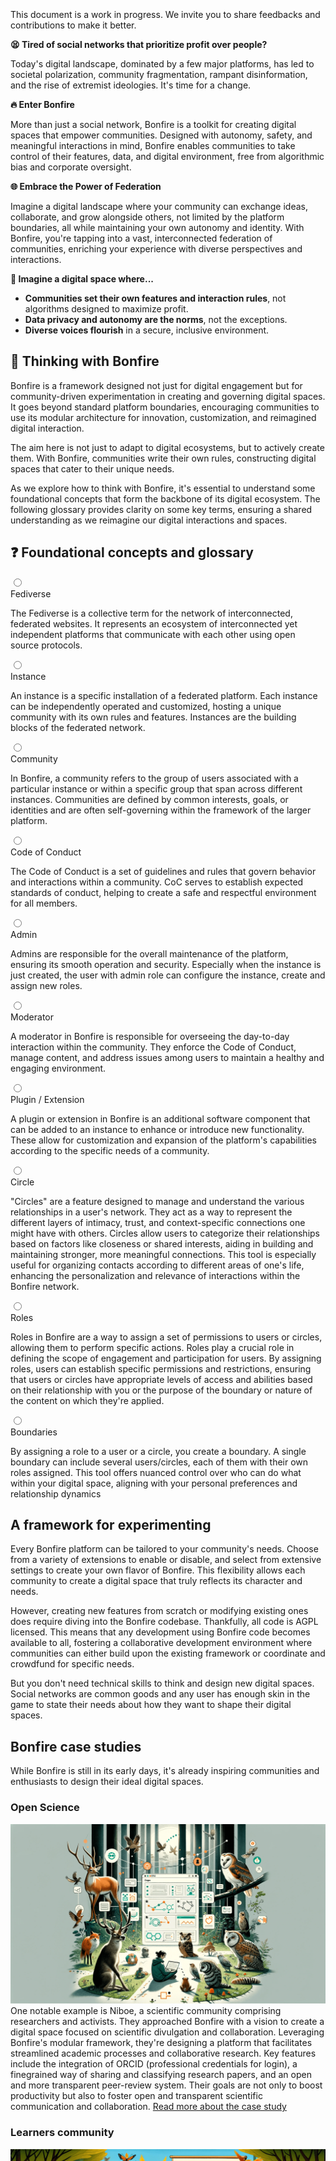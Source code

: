 <div role="alert" class="alert alert-info text-sm">
  <svg xmlns="http://www.w3.org/2000/svg" fill="none" viewBox="0 0 24 24" class="stroke-current shrink-0 w-6 h-6"><path stroke-linecap="round" stroke-linejoin="round" stroke-width="2" d="M13 16h-1v-4h-1m1-4h.01M21 12a9 9 0 11-18 0 9 9 0 0118 0z"></path></svg>
  <span> This document is a work in progress. We invite you to share feedbacks and contributions to make it better.</span>
</div>

**😫 Tired of social networks that prioritize profit over people?**

Today's digital landscape, dominated by a few major platforms, has led to societal polarization, community fragmentation, rampant disinformation, and the rise of extremist ideologies. It's time for a change.

**🔥 Enter Bonfire**

More than just a social network, Bonfire is a toolkit for creating digital spaces that empower communities. Designed with autonomy, safety, and meaningful interactions in mind, Bonfire enables communities to take control of their features, data, and digital environment, free from algorithmic bias and corporate oversight. 

**🌐 Embrace the Power of Federation**

Imagine a digital landscape where your community can exchange ideas, collaborate, and grow alongside others, not limited by the platform boundaries, all while maintaining your own autonomy and identity. With Bonfire, you're tapping into a vast, interconnected federation of communities, enriching your experience with diverse perspectives and interactions. 
 
**🌟 Imagine a digital space where...**

- **Communities set their own features and interaction rules**, not algorithms designed to maximize profit.
- **Data privacy and autonomy are the norms**, not the exceptions.
- **Diverse voices flourish** in a secure, inclusive environment.



## 🤔 Thinking with Bonfire

Bonfire is a framework designed not just for digital engagement but for community-driven experimentation in creating and governing digital spaces. It goes beyond standard platform boundaries, encouraging communities to use its modular architecture for innovation, customization, and reimagined digital interaction.

The aim here is not just to adapt to digital ecosystems, but to actively create them. With Bonfire, communities write their own rules, constructing digital spaces that cater to their unique needs.


As we explore how to think with Bonfire, it's essential to understand some foundational concepts that form the backbone of its digital ecosystem. The following glossary provides clarity on some key terms, ensuring a shared understanding as we reimagine our digital interactions and spaces.


## ❓ Foundational concepts and glossary

<div class="flex flex-col gap-2">
<div class="collapse collapse-arrow bg-base-200">
  <input type="radio" name="my-accordion-2" checked="checked" /> 
  <div class="collapse-title text-xl font-medium">
    Fediverse
  </div>
  <div class="collapse-content"> 
    <p>The Fediverse is a collective term for the network of interconnected, federated websites. It represents an ecosystem of interconnected yet independent platforms that communicate with each other using open source protocols.</p>
  </div>
</div>
<div class="collapse collapse-arrow bg-base-200">
  <input type="radio" name="my-accordion-2" /> 
  <div class="collapse-title text-xl font-medium">
    Instance
  </div>
  <div class="collapse-content"> 
    <p>An instance is a specific installation of a federated platform. Each instance can be independently operated and customized, hosting a unique community with its own rules and features. Instances are the building blocks of the federated network.</p>
  </div>
</div>
<div class="collapse collapse-arrow bg-base-200">
  <input type="radio" name="my-accordion-2" /> 
  <div class="collapse-title text-xl font-medium">
    Community
  </div>
  <div class="collapse-content"> 
    <p>In Bonfire, a community refers to the group of users associated with a particular instance or within a specific group that span across different instances. Communities are defined by common interests, goals, or identities and are often self-governing within the framework of the larger platform.</p>
  </div>
</div>

<div class="collapse collapse-arrow bg-base-200">
  <input type="radio" name="my-accordion-2" /> 
  <div class="collapse-title text-xl font-medium">
    Code of Conduct
  </div>
  <div class="collapse-content"> 
    <p>The Code of Conduct is a set of guidelines and rules that govern behavior and interactions within a community. CoC serves to establish expected standards of conduct, helping to create a safe and respectful environment for all members.</p>
  </div>
</div>

<div class="collapse collapse-arrow bg-base-200">
  <input type="radio" name="my-accordion-2" /> 
  <div class="collapse-title text-xl font-medium">
    Admin
  </div>
  <div class="collapse-content"> 
    <p>Admins are responsible for the overall maintenance of the platform, ensuring its smooth operation and security. Especially when the instance is just created, the user with admin role can configure the instance, create and assign new roles.</p>
  </div>
</div>

<div class="collapse collapse-arrow bg-base-200">
  <input type="radio" name="my-accordion-2" /> 
  <div class="collapse-title text-xl font-medium">
    Moderator
  </div>
  <div class="collapse-content"> 
    <p>A moderator in Bonfire is responsible for overseeing the day-to-day interaction within the community. They enforce the Code of Conduct, manage content, and address issues among users to maintain a healthy and engaging environment.</p>
  </div>
</div>

<div class="collapse collapse-arrow bg-base-200">
  <input type="radio" name="my-accordion-2" /> 
  <div class="collapse-title text-xl font-medium">
    Plugin / Extension
  </div>
  <div class="collapse-content"> 
    <p>A plugin or extension in Bonfire is an additional software component that can be added to an instance to enhance or introduce new functionality. These allow for customization and expansion of the platform's capabilities according to the specific needs of a community.</p>
  </div>
</div>

<div class="collapse collapse-arrow bg-base-200">
  <input type="radio" name="my-accordion-2" /> 
  <div class="collapse-title text-xl font-medium">
    Circle
  </div>
  <div class="collapse-content"> 
    <p>"Circles" are a feature designed to manage and understand the various relationships in a user's network. They act as a way to represent the different layers of intimacy, trust, and context-specific connections one might have with others. Circles allow users to categorize their relationships based on factors like closeness or shared interests, aiding in building and maintaining stronger, more meaningful connections. This tool is especially useful for organizing contacts according to different areas of one's life, enhancing the personalization and relevance of interactions within the Bonfire network.</p>
  </div>
</div>

<div class="collapse collapse-arrow bg-base-200">
  <input type="radio" name="my-accordion-2" /> 
  <div class="collapse-title text-xl font-medium">
    Roles
  </div>
  <div class="collapse-content"> 
    <p>Roles in Bonfire are a way to assign a set of permissions to users or circles, allowing them to perform specific actions. Roles play a crucial role in defining the scope of engagement and participation for users. By assigning roles, users can establish specific permissions and restrictions, ensuring that users or circles have appropriate levels of access and abilities based on their relationship with you or the purpose of the boundary or nature of the content on which they're applied.</p>
  </div>
</div>

<div class="collapse collapse-arrow bg-base-200">
  <input type="radio" name="my-accordion-2" /> 
  <div class="collapse-title text-xl font-medium">
    Boundaries
  </div>
  <div class="collapse-content"> 
    <p>By assigning a role to a user or a circle, you create a boundary.
    A single boundary can include several users/circles, each of them with their own roles assigned.
    This tool offers nuanced control over who can do what within your digital space, aligning with your personal preferences and relationship dynamics</p>
  </div>
</div>
</div>



## A framework for experimenting

Every Bonfire platform can be tailored to your community's needs. Choose from a variety of extensions to enable or disable, and select from extensive settings to create your own flavor of Bonfire. This flexibility allows each community to create a digital space that truly reflects its character and needs.

However, creating new features from scratch or modifying existing ones does require diving into the Bonfire codebase. Thankfully, all code is AGPL licensed. This means that any development using Bonfire code becomes available to all, fostering a collaborative development environment where communities can either build upon the existing framework or coordinate and crowdfund for specific needs.

But you don't need technical skills to think and design new digital spaces. Social networks are common goods and any user has enough skin in the game to state their needs about how they want to shape their digital spaces. 


## Bonfire case studies

While Bonfire is still in its early days, it's already inspiring communities and enthusiasts to design their ideal digital spaces.


### Open Science
 <img src="/img/hwd1.png" class="object-cover rounded-lg mx-auto w-full" />
One notable example is Niboe, a scientific community comprising researchers and activists. They approached Bonfire with a vision to create a digital space focused on scientific divulgation and collaboration.
Leveraging Bonfire's modular framework, they're designing a platform that facilitates streamlined academic processes and collaborative research. Key features include the integration of ORCID (professional credentials for login), a finegrained way of sharing and classifying research papers, and an open and more transparent peer-review system. Their goals are not only to boost productivity but also to foster open and transparent scientific communication and collaboration. <a href="/open_science" target="blank">Read more about the case study</a>

### Learners community

<img src="/img/hwd2.png" class="object-cover rounded-lg mx-auto w-full" />

Bonfire opens up exciting possibilities for learning communities. Imagine a space where learners collaboratively create and curate course materials, engage in discussions, and rate educational resources. Bonfire enables the formation of thematic collections containing links, documents, and various media, all classified by themes, difficulty levels, and more. Specific groups can be created for study and practice, encouraging peer-to-peer learning and teaching. Furthermore, the integration of open badges in Bonfire could incentivize and acknowledge the learning and sharing process among community members.

### Fablabs Network

<img src="/img/hwd3.png" class="object-cover rounded-lg mx-auto w-full" />

Students at the Milwaukee School of Engineering used Bonfire to experimnent withs collaboration within their school's Fablabs network.
They envisioned a digital space tailored for inventory tracking across different Fablabs, enabling resource exchange and promoting collaboration. The idea was to create a platform where each Fablab could manage its inventory, making it easier for users to share resources. Additionally, they aimed to implement features for collaborative task management, enhancing the productivity and interconnectedness of the Fablabs network.


---
But most of the time you don't want to create a whole new platform from scratch, instead you may want to add a new feature to your classic bonfire instace, edit an existing feature or tweak the settings in new ways:

<div class="flex flex-col gap-2">
<div class="collapse collapse-arrow bg-base-200">
  <input type="radio" name="my-accordion-2" checked="checked" /> 
  <div class="collapse-title text-xl font-medium">
    Proposing a new feature
  </div>
  <div class="collapse-content"> 
    <p>If there's a functionality you feel is missing from Bonfire, this is your opportunity to introduce a new feature. This could be anything from a unique tool for community engagement to a specialized function for content sharing. For instance, you might envision a feature that facilitates collaborative storytelling or a new method for organizing community-driven projects. The goal here is to think creatively and propose features that bring fresh dynamics and capabilities to social networking to empower communities.</p>
  </div>
</div>

<div class="collapse collapse-arrow bg-base-200">
  <input type="radio" name="my-accordion-2" checked="checked" /> 
  <div class="collapse-title text-xl font-medium">
    Proposing some addition or deletion to an existing feature
  </div>
  <div class="collapse-content"> 
    <p>If there's an existing feature on Bonfire that almost meets your needs but requires tweaking, you can propose modifications. For example, you might want to add a layer of privacy to a public messaging feature, or remove certain elements from a community dashboard that aren't relevant to your group. This is your chance to refine Bonfire’s features to better align with your community's specific requirements.</p>
  </div>
</div>

<div class="collapse collapse-arrow bg-base-200">
  <input type="radio" name="my-accordion-2" checked="checked" /> 
  <div class="collapse-title text-xl font-medium">
    Proposing a new way to use the same feature
  </div>
  <div class="collapse-content"> 
    <p>Sometimes, innovation lies not in changing the feature itself, but in altering how it is used. For instance, a feature originally designed for event planning could be repurposed for organizing community volunteer efforts. This category is all about creative reimagining of existing tools for new, unexpected uses.</p>
  </div>
</div>

<div class="collapse collapse-arrow bg-base-200">
  <input type="radio" name="my-accordion-2" checked="checked" /> 
  <div class="collapse-title text-xl font-medium">
    Proposing a change to the user interface or user experience of a feature
  </div>
  <div class="collapse-content"> 
    <p>User interface (UI) and User Experience (UX) play a crucial role in how interactively and comfortably users engage with a feature. If you believe a feature's UI could be more intuitive, accessible, or visually appealing, or you envision a different user journey to perform the same action, this is where you can suggest those changes. Perhaps it's as simple as increasing font size for better readability or restructuring a page layout for fostering specific outcomes.</p>
  </div>
</div>

<div class="collapse collapse-arrow bg-base-200">
  <input type="radio" name="my-accordion-2" checked="checked" /> 
  <div class="collapse-title text-xl font-medium">
    Deleting an existing feature
  </div>
  <div class="collapse-content"> 
    <p>In some cases, less is more. If you feel a certain feature is redundant, not useful, or even counterproductive for your community, proposing its removal can streamline and improve the user experience. The key here is to explain why eliminating this feature will benefit the overall functionality and usability of the platform.</p>
  </div>
</div>

<div class="collapse collapse-arrow bg-base-200">
  <input type="radio" name="my-accordion-2" checked="checked" /> 
  <div class="collapse-title text-xl font-medium">
    Adding a new setting preference
  </div>
  <div class="collapse-content"> 
    <p>This involves introducing new options or preferences in the settings to give users more control over how they use Bonfire. For instance, adding a setting that allows users to customize notification frequencies or choose different themes for their interface can enhance personalization and user satisfaction. This is about empowering users with more choices to tailor their experience on the platform.</p>
  </div>
</div>

<div class="collapse collapse-arrow bg-base-200">
  <input type="radio" name="my-accordion-2" checked="checked" /> 
  <div class="collapse-title text-xl font-medium">
    Adding a new setting preference
  </div>
  <div class="collapse-content"> 
    <p>This involves introducing new options or preferences in the settings to give users more control over how they use Bonfire. For instance, adding a setting that allows users to customize notification frequencies or choose different themes for their interface can enhance personalization and user satisfaction. This is about empowering users with more choices to tailor their experience on the platform.</p>
  </div>
</div>

</div>



## Communicating Findings to the Bonfire Ecosystem
Effectively sharing your insights and discoveries with the Bonfire community is crucial for the collaborative development and improvement of the ecosystem. Here are steps to ensure your findings reach the right audience and have the desired impact:

### Identify the Appropriate Channel
- <a href="https://campground.bonfire.cafe" target="blank">Campground</a>: For broad discussions or feedback, our campground instance is ideal. It allow for open dialogues with a wide range of users and bonfire developers.
- <a href="https://github.com/bonfire-networks/bonfire-app/issues" target="blank">Issue Tracker</a>: If your finding is related to a bug or a specific technical issue, using the project’s issue tracker is the most direct way to report it.
- Mention/DM <a href="https://indieweb.social/@bonfire" target="blank">@bonfire</a> on the fediverse or email us at team@bonfire.care: To chat and exchange ideas with the bonfire team 

### Clearly Articulate Your Findings
- Be Concise: Clearly and concisely describe your findings. Avoid jargon to ensure comprehensibility by all community members.
- Provide Context: Explain the circumstances or actions that led to your discovery. Context can help others understand the relevance and importance of your findings.
- Suggest Implications or Solutions: If applicable, suggest what your findings might imply for the Bonfire ecosystem or propose potential solutions or improvements.

### Engage in Discussion
- Be Open to Feedback: Community feedback is invaluable. Engage constructively with responses to your findings.
- Collaborate on Solutions: If your finding requires a collective effort to address, be open to collaborating with other community members.


### Follow Up
- Track Progress: Keep an eye on how your findings are being addressed. This could involve monitoring issue resolution or staying updated with community discussions.
- Update the Community: If you discover additional information or if the situation evolves, update the community. Continuous communication ensures everyone is informed.
- Create Documentation: If your findings are significant, consider creating documentation or guides. This can be beneficial for future reference and for new community members.

By following these guidelines, your contributions to the Bonfire ecosystem can be more effectively communicated and leveraged to enhance the platform’s growth and development. Remember, the strength of a federated network like Bonfire lies in its collaborative and community-driven nature.



